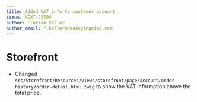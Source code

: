 ```yaml
---
title: Added VAT info to customer account
issue: NEXT-33594
author: Florian Keller
author_email: f.keller@haokeyingxiao.com
---
```

# Storefront
* Changed `src/Storefront/Resources/views/storefront/page/account/order-history/order-detail.html.twig` to show the VAT information above the total price.
